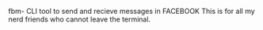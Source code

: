 fbm- CLI tool to send and recieve messages in FACEBOOK
This is for all my nerd friends who cannot leave the terminal.
